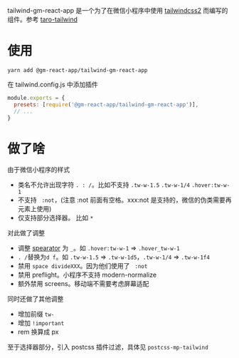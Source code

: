 tailwind-gm-react-app 是一个为了在微信小程序中使用 [tailwindcss2](https://github.com/tailwindlabs/tailwindcss) 而编写的组件。参考 [taro-tailwind](https://github.com/windedge/taro-tailwind)

# 使用

`yarn add @gm-react-app/tailwind-gm-react-app`

在 tailwind.config.js 中添加插件

```javascript
module.exports = {
  presets: [require('@gm-react-app/tailwind-gm-react-app')],
  // ...
}
```

# 做了啥

由于微信小程序的样式

- 类名不允许出现字符 `. : /`。比如不支持 `.tw-w-1.5` `.tw-w-1/4` `.hover:tw-w-1`
- 不支持 ` :not`，(注意 :not 前面有空格。xxx:not 是支持的，微信的伪类需要再元素上使用)
- 仅支持部分选择器。 比如 `*`

对此做了调整

- 调整 [spearator](https://tailwindcss.com/docs/configuration#separator) 为 `_`。如 `.hover:tw-w-1` => `.hover_tw-w-1`
- `. /`替换为`d f`。如 `.tw-w-1.5` => `.tw-w-1d5`，`.tw-w-1/4` => `.tw-w-1f4`
- 禁用 `space divideXXX`。因为他们使用了 ` :not`
- 禁用 preflight。小程序不支持 modern-normalize
- 额外禁用 screens。移动端不需要考虑屏幕适配

同时还做了其他调整

- 增加前缀 `tw-`
- 增加 `!important`
- rem 换算成 px

至于选择器部分，引入 postcss 插件过滤，具体见 `postcss-mp-tailwind`
